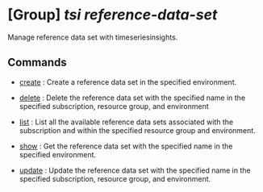# [Group] _tsi reference-data-set_

Manage reference data set with timeseriesinsights.

## Commands

- [create](/Commands/tsi/reference-data-set/_create.md)
: Create a reference data set in the specified environment.

- [delete](/Commands/tsi/reference-data-set/_delete.md)
: Delete the reference data set with the specified name in the specified subscription, resource group, and environment

- [list](/Commands/tsi/reference-data-set/_list.md)
: List all the available reference data sets associated with the subscription and within the specified resource group and environment.

- [show](/Commands/tsi/reference-data-set/_show.md)
: Get the reference data set with the specified name in the specified environment.

- [update](/Commands/tsi/reference-data-set/_update.md)
: Update the reference data set with the specified name in the specified subscription, resource group, and environment.
